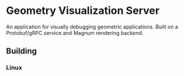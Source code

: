Geometry Visualization Server
=============================

An application for visually debugging geometric applications. 
Built on a Protobuf/gRPC service and Magnum rendering backend.

Building
--------

### Linux

```bash
```
